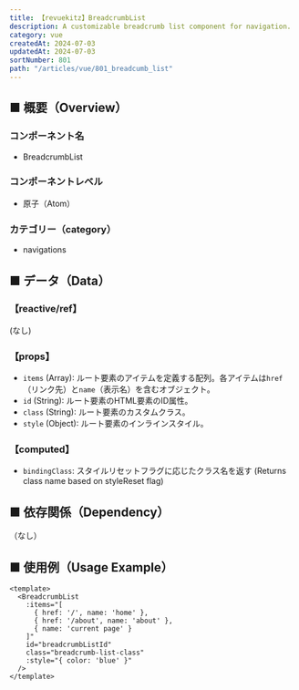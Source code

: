 ```yaml
---
title: 【revuekitz】BreadcrumbList
description: A customizable breadcrumb list component for navigation.
category: vue
createdAt: 2024-07-03
updatedAt: 2024-07-03
sortNumber: 801
path: "/articles/vue/801_breadcumb_list"
---
```


<nuxt-content-wrapper>

## ■ 概要（Overview）
### コンポーネント名
- BreadcrumbList

### コンポーネントレベル
- 原子（Atom）

### カテゴリー（category）
- navigations

## ■ データ（Data）
### 【reactive/ref】
(なし)

### 【props】
- `items` (Array): ルート要素のアイテムを定義する配列。各アイテムは`href`（リンク先）と`name`（表示名）を含むオブジェクト。
- `id` (String): ルート要素のHTML要素のID属性。
- `class` (String): ルート要素のカスタムクラス。
- `style` (Object): ルート要素のインラインスタイル。

### 【computed】
- `bindingClass`: スタイルリセットフラグに応じたクラス名を返す (Returns class name based on styleReset flag)

## ■ 依存関係（Dependency）
（なし）

## ■ 使用例（Usage Example）

```vue
<template>
  <BreadcrumbList 
    :items="[
      { href: '/', name: 'home' },
      { href: '/about', name: 'about' },
      { name: 'current page' }
    ]" 
    id="breadcrumbListId" 
    class="breadcrumb-list-class" 
    :style="{ color: 'blue' }" 
  />
</template>
```

</nuxt-content-wrapper>